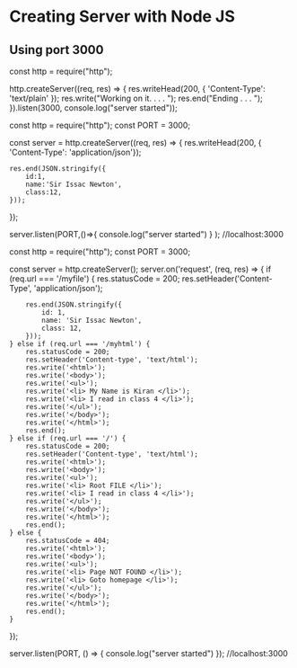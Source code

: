 # Creating Server with Node JS
## Using port 3000 

<!-- Example 1 ~ Shortes method -->
const http = require("http");

http.createServer((req, res) => {
    res.writeHead(200, { 'Content-Type': 'text/plain' });
    res.write("Working on it. . . . ");
    res.end("Ending . . . ");
}).listen(3000, console.log("server started"));

<!-- Ends here Simple Server with port 3000 -->

<!-- Example 2 ~ Definite method with JSON.stringify -->

const http = require("http");
const PORT = 3000;

const server = http.createServer((req, res) => {
    res.writeHead(200, { 'Content-Type': 'application/json'});
    
    res.end(JSON.stringify({
        id:1,
        name:'Sir Issac Newton',
        class:12,
    }));
});

server.listen(PORT,()=>{
console.log("server started")
} ); //localhost:3000
<!-- Ends Here with port 3000 -->


<!-- Example 3 ~ else if, server.on , page not found logic -->

const http = require("http");
const PORT = 3000;

const server = http.createServer();
server.on('request', (req, res) => {
    if (req.url === '/myfile') {
        res.statusCode = 200;
        res.setHeader('Content-Type', 'application/json');

        res.end(JSON.stringify({
            id: 1,
            name: 'Sir Issac Newton',
            class: 12,
        }));
    } else if (req.url === '/myhtml') {
        res.statusCode = 200;
        res.setHeader('Content-type', 'text/html');
        res.write('<html>');
        res.write('<body>');
        res.write('<ul>');
        res.write('<li> My Name is Kiran </li>');
        res.write('<li> I read in class 4 </li>');
        res.write('</ul>');
        res.write('</body>');
        res.write('</html>');
        res.end();
    } else if (req.url === '/') {
        res.statusCode = 200;
        res.setHeader('Content-type', 'text/html');
        res.write('<html>');
        res.write('<body>');
        res.write('<ul>');
        res.write('<li> Root FILE </li>');
        res.write('<li> I read in class 4 </li>');
        res.write('</ul>');
        res.write('</body>');
        res.write('</html>');
        res.end();
    } else {
        res.statusCode = 404;
        res.write('<html>');
        res.write('<body>');
        res.write('<ul>');
        res.write('<li> Page NOT FOUND </li>');
        res.write('<li> Goto homepage </li>');
        res.write('</ul>');
        res.write('</body>');
        res.write('</html>');
        res.end();
    }
});

server.listen(PORT, () => {
    console.log("server started")
}); //localhost:3000

<!-- End Here -->